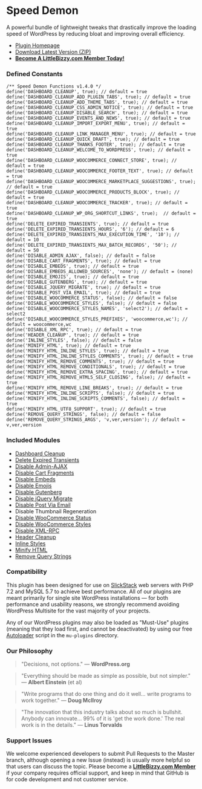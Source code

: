# Speed Demon

A powerful bundle of lightweight tweaks that drastically improve the loading speed of WordPress by reducing bloat and improving overall efficiency.

* [Plugin Homepage](https://www.littlebizzy.com/plugins/speed-demon)
* [Download Latest Version (ZIP)](https://github.com/littlebizzy/speed-demon/archive/v1.4.0.zip)
* [**Become A LittleBizzy.com Member Today!**](https://www.littlebizzy.com/members)

### Defined Constants

    /** Speed Demon Functions v1.4.0 */
    define('DASHBOARD_CLEANUP', true); // default = true
    define('DASHBOARD_CLEANUP_ADD_PLUGIN_TABS', true); // default = true
    define('DASHBOARD_CLEANUP_ADD_THEME_TABS', true); // default = true
    define('DASHBOARD_CLEANUP_CSS_ADMIN_NOTICE', true); // default = true
    define('DASHBOARD_CLEANUP_DISABLE_SEARCH', true); // default = true
    define('DASHBOARD_CLEANUP_EVENTS_AND_NEWS', true); // default = true
    define('DASHBOARD_CLEANUP_IMPORT_EXPORT_MENU', true); // default = true
    define('DASHBOARD_CLEANUP_LINK_MANAGER_MENU', true); // default = true
    define('DASHBOARD_CLEANUP_QUICK_DRAFT', true); // default = true
    define('DASHBOARD_CLEANUP_THANKS_FOOTER', true); // default = true
    define('DASHBOARD_CLEANUP_WELCOME_TO_WORDPRESS', true); // default = true
    define('DASHBOARD_CLEANUP_WOOCOMMERCE_CONNECT_STORE', true); // default = true
    define('DASHBOARD_CLEANUP_WOOCOMMERCE_FOOTER_TEXT', true); // default = true
    define('DASHBOARD_CLEANUP_WOOCOMMERCE_MARKETPLACE_SUGGESTIONS', true); // default = true
    define('DASHBOARD_CLEANUP_WOOCOMMERCE_PRODUCTS_BLOCK', true); // default = true
    define('DASHBOARD_CLEANUP_WOOCOMMERCE_TRACKER', true); // default = true
    define('DASHBOARD_CLEANUP_WP_ORG_SHORTCUT_LINKS', true);  // default = true
    define('DELETE_EXPIRED_TRANSIENTS', true); // default = true
    define('DELETE_EXPIRED_TRANSIENTS_HOURS', '6'); // default = 6
    define('DELETE_EXPIRED_TRANSIENTS_MAX_EXECUTION_TIME', '10'); // default = 10
    define('DELETE_EXPIRED_TRANSIENTS_MAX_BATCH_RECORDS', '50'); // default = 50
    define('DISABLE_ADMIN_AJAX', false); // default = false
    define('DISABLE_CART_FRAGMENTS', true); // default = true
    define('DISABLE_EMBEDS', true); // default = true
    define('DISABLE_EMBEDS_ALLOWED_SOURCES', 'none'); // default = (none)
    define('DISABLE_EMOJIS', true); // default = true
    define('DISABLE_GUTENBERG', true); // default = true
    define('DISABLE_JQUERY_MIGRATE', true); // default = true
    define('DISABLE_POST_VIA_EMAIL', true); // default = true
    define('DISABLE_WOOCOMMERCE_STATUS', false); // default = false
    define('DISABLE_WOOCOMMERCE_STYLES', false); // default = false
    define('DISABLE_WOOCOMMERCE_STYLES_NAMES', 'select2'); // default = select2
    define('DISABLE_WOOCOMMERCE_STYLES_PREFIXES', 'woocommerce,wc'); // default = woocommerce,wc
    define('DISABLE_XML_RPC', true); // default = true
    define('HEADER_CLEANUP', true); // default = true
    define('INLINE_STYLES', false); // default = false
    define('MINIFY_HTML', true); // default = true
    define('MINIFY_HTML_INLINE_STYLES', true); // default = true
    define('MINIFY_HTML_INLINE_STYLES_COMMENTS', true); // default = true
    define('MINIFY_HTML_REMOVE_COMMENTS', true); // default = true
    define('MINIFY_HTML_REMOVE_CONDITIONALS', true); // default = true
    define('MINIFY_HTML_REMOVE_EXTRA_SPACING', true); // default = true
    define('MINIFY_HTML_REMOVE_HTML5_SELF_CLOSING', false); // default = true
    define('MINIFY_HTML_REMOVE_LINE_BREAKS', true); // default = true
    define('MINIFY_HTML_INLINE_SCRIPTS', false); // default = true
    define('MINIFY_HTML_INLINE_SCRIPTS_COMMENTS', false); // default = true
    define('MINIFY_HTML_UTF8_SUPPORT', true); // default = true
    define('REMOVE_QUERY_STRINGS', false); // default = false
    define('REMOVE_QUERY_STRINGS_ARGS', 'v,ver,version'); // default = v,ver,version

### Included Modules

* [Dashboard Cleanup](https://www.littlebizzy.com/plugins/dashboard-cleanup)
* [Delete Expired Transients](https://www.littlebizzy.com/plugins/delete-expired-transients)
* [Disable Admin-AJAX](https://www.littlebizzy.com/plugins/disable-admin-ajax)
* [Disable Cart Fragments](https://www.littlebizzy.com/plugins/disable-cart-fragments)
* [Disable Embeds](https://www.littlebizzy.com/plugins/disable-embeds)
* [Disable Emojis](https://www.littlebizzy.com/plugins/disable-emojis)
* [Disable Gutenberg](https://www.littlebizzy.com/plugins/disable-gutenberg)
* [Disable jQuery Migrate](https://www.littlebizzy.com/plugins/disable-jquery-migrate)
* [Disable Post Via Email](https://www.littlebizzy.com/plugins/disable-post-via-email)
* Disable Thumbnail Regeneration
* [Disable WooCommerce Status](https://www.littlebizzy.com/plugins/disable-woocommerce-status)
* [Disable WooCommerce Styles](https://www.littlebizzy.com/plugins/disable-woocommerce-styles)
* [Disable XML-RPC](https://www.littlebizzy.com/plugins/disable-xml-rpc)
* [Header Cleanup](https://www.littlebizzy.com/plugins/header-cleanup)
* [Inline Styles](https://www.littlebizzy.com/plugins/inline-styles)
* [Minify HTML](https://www.littlebizzy.com/plugins/minify-html)
* [Remove Query Strings](https://www.littlebizzy.com/plugins/remove-query-strings)

### Compatibility

This plugin has been designed for use on [SlickStack](https://slickstack.io) web servers with PHP 7.2 and MySQL 5.7 to achieve best performance. All of our plugins are meant primarily for single site WordPress installations — for both performance and usability reasons, we strongly recommend avoiding WordPress Multisite for the vast majority of your projects.

Any of our WordPress plugins may also be loaded as "Must-Use" plugins (meaning that they load first, and cannot be deactivated) by using our free [Autoloader](https://www.littlebizzy.com/plugins/autoloader) script in the `mu-plugins` directory.

### Our Philosophy

> "Decisions, not options." — **WordPress.org**

> "Everything should be made as simple as possible, but not simpler." — **Albert Einstein** (et al)

> "Write programs that do one thing and do it well... write programs to work together." — **Doug McIlroy**

> "The innovation that this industry talks about so much is bullshit. Anybody can innovate... 99% of it is 'get the work done.' The real work is in the details." — **Linus Torvalds**

### Support Issues

We welcome experienced developers to submit Pull Requests to the Master branch, although opening a new Issue (instead) is usually more helpful so that users can discuss the topic. Please become a [**LittleBizzy.com Member**](https://www.littlebizzy.com/members) if your company requires official support, and keep in mind that GitHub is for code development and not customer service.
